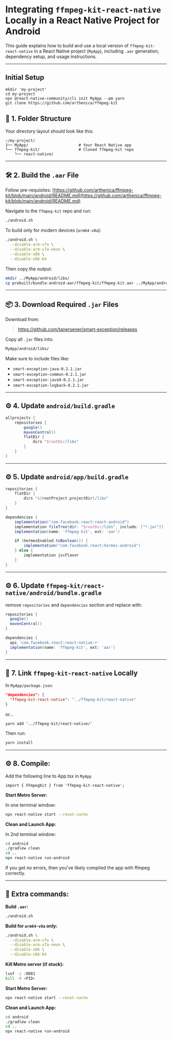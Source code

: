 
# Integrating `ffmpeg-kit-react-native` Locally in a React Native Project for Android

This guide explains how to build and use a local version of `ffmpeg-kit-react-native` in a React Native project (`MyApp`), including `.aar` generation, dependency setup, and usage instructions.

---
## Initial Setup
```
mkdir 'my-project'
cd my-project
npx @react-native-community/cli init MyApp --pm yarn
git clone https://github.com/arthenica/ffmpeg-kit
```

## 📁 1. Folder Structure

Your directory layout should look like this:

```
~/my-project/
├── MyApp/                      # Your React Native app
└── ffmpeg-kit/                 # Cloned ffmpeg-kit repo
    └── react-native/
```
---

## 🛠️ 2. Build the `.aar` File

Follow pre-requisites:
[https://github.com/arthenica/ffmpeg-kit/blob/main/android/README.md](https://github.com/arthenica/ffmpeg-kit/blob/main/android/README.md)

Navigate to the `ffmpeg-kit` repo and run:

```bash
./android.sh
```

To build only for modern devices (`arm64-v8a`):

```bash
./android.sh \
  --disable-arm-v7a \
  --disable-arm-v7a-neon \
  --disable-x86 \
  --disable-x86-64
```

Then copy the output:

```bash
mkdir ../MyApp/android/libs/
cp prebuilt/bundle-android-aar/ffmpeg-kit/ffmpeg-kit.aar ../MyApp/android/libs/ffmpeg-kit.aar
```

---

## 📦 3. Download Required `.jar` Files

Download from:

> https://github.com/tanersener/smart-exception/releases

Copy all `.jar` files into:

```bash
MyApp/android/libs/
```

Make sure to include files like:

- `smart-exception-java-0.2.1.jar`
- `smart-exception-common-0.2.1.jar`
- `smart-exception-java9-0.2.1.jar`
- `smart-exception-logback-0.2.1.jar`

---

## ⚙️ 4. Update `android/build.gradle`

```groovy
allprojects {
    repositories {
        google()
        mavenCentral()
        flatDir {
            dirs "$rootDir/libs"
        }
    }
}
```

---

## ⚙️ 5. Update `android/app/build.gradle`

```groovy
repositories {
    flatDir {
        dirs "${rootProject.projectDir}/libs"
    }
}

dependencies {
    implementation("com.facebook.react:react-android")
    implementation fileTree(dir: "$rootDir/libs", include: ["*.jar"])
    implementation(name: 'ffmpeg-kit', ext: 'aar')

    if (hermesEnabled.toBoolean()) {
        implementation("com.facebook.react:hermes-android")
    } else {
        implementation jscFlavor
    }
}
```
---
## ⚙️ 6. Update `ffmpeg-kit/react-native/android/bundle.gradle`
remove `repositories` and `dependencies` section and replace with:
```gradle
repositories {
  google()
  mavenCentral()
}

dependencies {
  api 'com.facebook.react:react-native:+'
  implementation(name: 'ffmpeg-kit', ext: 'aar')
}
```

---

## 🔗 7. Link `ffmpeg-kit-react-native` Locally

In `MyApp/package.json`:

```json
"dependencies": {
  "ffmpeg-kit-react-native": "../ffmpeg-kit/react-native"
}
```
or...
```
yarn add '../ffmpeg-kit/react-native/'
```

Then run:

```bash
yarn install
```
---

## ⚙️ 8. Compile:
Add the following line to App.tsx in `MyApp`
```
import { FFmpegKit } from 'ffmpeg-kit-react-native';
```

**Start Metro Server:**

In one terminal window:
```bash
npx react-native start --reset-cache
```
**Clean and Launch App:**

In 2nd terminal window:
```bash
cd android
./gradlew clean
cd ..
npx react-native run-android
```

If you get no errors, then you've likely compiled the app with ffmpeg correctly.

---

## 🚀 Extra commands:

**Build `.aar`:**

```bash
./android.sh
```

**Build for `arm64-v8a` only:**

```bash
./android.sh \
  --disable-arm-v7a \
  --disable-arm-v7a-neon \
  --disable-x86 \
  --disable-x86-64
```

**Kill Metro server (if stuck):**

```bash
lsof -i :8081
kill -9 <PID>
```

**Start Metro Server:**

```bash
npx react-native start --reset-cache
```

**Clean and Launch App:**

```bash
cd android
./gradlew clean
cd ..
npx react-native run-android
```
